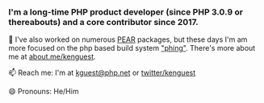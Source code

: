 ### I'm a long-time PHP product developer (since PHP 3.0.9 or thereabouts)  and a core contributor since 2017.

🔭 I've also worked on numerous [PEAR](https://www.pear.php.net) packages, but these days I'm am more focused on the php based build system ["phing"](https://www.phing.info/). There's more about me at [about.me/kenguest](https://about.me/kenguest).

📫 Reach me: I'm at kguest@php.net or [twitter/kenguest](https://twitter.com/kenguest)

😄 Pronouns: He/Him

<!--
**kenguest/kenguest** is a ✨ _special_ ✨ repository because its `README.md` (this file) appears on your GitHub profile.

Here are some ideas to get you started:

- 🔭 I’m currently working on ...
- 🌱 I’m currently learning ...
- 👯 I’m looking to collaborate on ...
- 🤔 I’m looking for help with ...
- 💬 Ask me about ...
- 📫 How to reach me: ...
- 😄 Pronouns: ...
- ⚡ Fun fact: ...
-->
